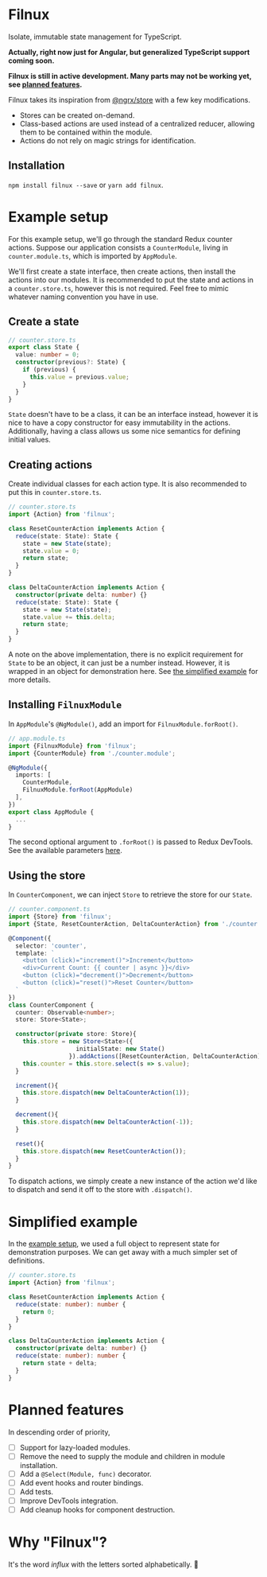 # Filnux

Isolate, immutable state management for TypeScript.

**Actually, right now just for Angular, but generalized TypeScript support coming soon.**

__Filnux is still in active development. Many parts may not be working yet, see [planned features](#planned-features).__

Filnux takes its inspiration from [@ngrx/store](https://github.com/ngrx/store) with a few key modifications.

- Stores can be created on-demand.
- Class-based actions are used instead of a centralized reducer, allowing them to be contained within the module.
- Actions do not rely on magic strings for identification.

## Installation

`npm install filnux --save` or `yarn add filnux`.

# Example setup

For this example setup, we'll go through the standard Redux counter actions. Suppose our application consists a `CounterModule`, living in `counter.module.ts`, which is imported by `AppModule`.

We'll first create a state interface, then create actions, then install the actions into our modules. It is recommended to put the state and actions in a `counter.store.ts`, however this is not required. Feel free to mimic whatever naming convention you have in use.

## Create a state

```ts
// counter.store.ts
export class State {
  value: number = 0;
  constructor(previous?: State) {
    if (previous) {
      this.value = previous.value;
    }
  }
}
```

`State` doesn't have to be a class, it can be an interface instead, however it is nice to have a copy constructor for easy immutability in the actions. Additionally, having a class allows us some nice semantics for defining initial values.

## Creating actions

Create individual classes for each action type. It is also recommended to put this in `counter.store.ts`.

```ts
// counter.store.ts
import {Action} from 'filnux';

class ResetCounterAction implements Action {
  reduce(state: State): State {
    state = new State(state);
    state.value = 0;
    return state;
  }
}

class DeltaCounterAction implements Action {
  constructor(private delta: number) {}
  reduce(state: State): State {
    state = new State(state);
    state.value += this.delta;
    return state;
  }
}
```

A note on the above implementation, there is no explicit requirement for `State` to be an object, it can just be a number instead. However, it is wrapped in an object for demonstration here. See [the simplified example](#simplified-example) for more details.

## Installing `FilnuxModule`

In `AppModule`'s `@NgModule()`, add an import for `FilnuxModule.forRoot()`.

```ts
// app.module.ts
import {FilnuxModule} from 'filnux';
import {CounterModule} from './counter.module';

@NgModule({
  imports: [
    CounterModule,
    FilnuxModule.forRoot(AppModule)
  ],
})
export class AppModule {
  ...
}
```

The second optional argument to `.forRoot()` is passed to Redux DevTools. See the available parameters [here](http://extension.remotedev.io/docs/API/Arguments.html).

## Using the store

In `CounterComponent`, we can inject `Store` to retrieve the store for our `State`.

```ts
// counter.component.ts
import {Store} from 'filnux';
import {State, ResetCounterAction, DeltaCounterAction} from './counter.store';

@Component({
  selector: 'counter',
  template: `
    <button (click)="increment()">Increment</button>
    <div>Current Count: {{ counter | async }}</div>
    <button (click)="decrement()">Decrement</button>
    <button (click)="reset()">Reset Counter</button>
  `
})
class CounterComponent {
  counter: Observable<number>;
  store: Store<State>;

  constructor(private store: Store){
    this.store = new Store<State>({
                   initialState: new State()
                 }).addActions([ResetCounterAction, DeltaCounterAction]);
    this.counter = this.store.select(s => s.value);
  }

  increment(){
    this.store.dispatch(new DeltaCounterAction(1));
  }

  decrement(){
    this.store.dispatch(new DeltaCounterAction(-1));
  }

  reset(){
    this.store.dispatch(new ResetCounterAction());
  }
}
```

To dispatch actions, we simply create a new instance of the action we'd like to dispatch and send it off to the store with `.dispatch()`.

# Simplified example

In the [example setup](#example-setup), we used a full object to represent state for demonstration purposes. We can get away with a much simpler set of definitions.

```ts
// counter.store.ts
import {Action} from 'filnux';

class ResetCounterAction implements Action {
  reduce(state: number): number {
    return 0;
  }
}

class DeltaCounterAction implements Action {
  constructor(private delta: number) {}
  reduce(state: number): number {
    return state + delta;
  }
}
```

# Planned features

In descending order of priority,

- [ ] Support for lazy-loaded modules.
- [ ] Remove the need to supply the module and children in module installation.
- [ ] Add a `@Select(Module, func)` decorator.
- [ ] Add event hooks and router bindings.
- [ ] Add tests.
- [ ] Improve DevTools integration.
- [ ] Add cleanup hooks for component destruction.

# Why "Filnux"?

It's the word *influx* with the letters sorted alphabetically. 🙂
